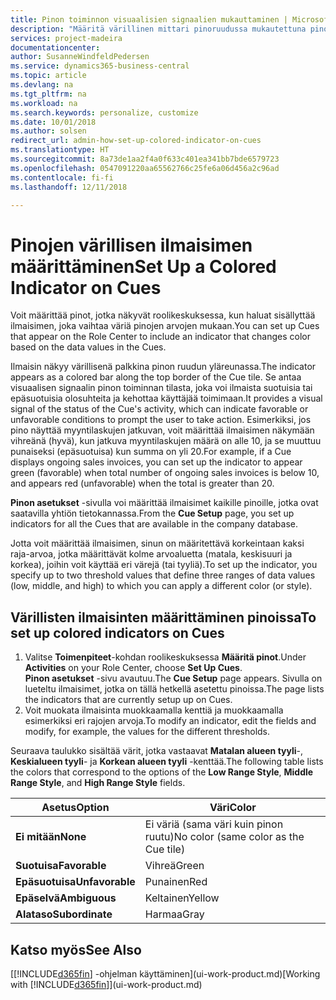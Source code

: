 ```yaml
---
title: Pinon toiminnon visuaalisien signaalien mukauttaminen | Microsoft Docs
description: "Määritä värillinen mittari pinoruudussa mukautettuna pinon toiminnon visuaalisena signaalina."
services: project-madeira
documentationcenter: 
author: SusanneWindfeldPedersen
ms.service: dynamics365-business-central
ms.topic: article
ms.devlang: na
ms.tgt_pltfrm: na
ms.workload: na
ms.search.keywords: personalize, customize
ms.date: 10/01/2018
ms.author: solsen
redirect_url: admin-how-set-up-colored-indicator-on-cues
ms.translationtype: HT
ms.sourcegitcommit: 8a73de1aa2f4a0f633c401ea341bb7bde6579723
ms.openlocfilehash: 0547091220aa65562766c25fe6a06d456a2c96ad
ms.contentlocale: fi-fi
ms.lasthandoff: 12/11/2018

---
```

# <a name="set-up-a-colored-indicator-on-cues"></a><span data-ttu-id="dd9c8-103">Pinojen värillisen ilmaisimen määrittäminen</span><span class="sxs-lookup"><span data-stu-id="dd9c8-103">Set Up a Colored Indicator on Cues</span></span>
<span data-ttu-id="dd9c8-104">Voit määrittää pinot, jotka näkyvät roolikeskuksessa, kun haluat sisällyttää ilmaisimen, joka vaihtaa väriä pinojen arvojen mukaan.</span><span class="sxs-lookup"><span data-stu-id="dd9c8-104">You can set up Cues that appear on the Role Center to include an indicator that changes color based on the data values in the Cues.</span></span>

<span data-ttu-id="dd9c8-105">Ilmaisin näkyy värillisenä palkkina pinon ruudun yläreunassa.</span><span class="sxs-lookup"><span data-stu-id="dd9c8-105">The indicator appears as a colored bar along the top border of the Cue tile.</span></span> <span data-ttu-id="dd9c8-106">Se antaa visuaalisen signaalin pinon toiminnan tilasta, joka voi ilmaista suotuisia tai epäsuotuisia olosuhteita ja kehottaa käyttäjää toimimaan.</span><span class="sxs-lookup"><span data-stu-id="dd9c8-106">It provides a visual signal of the status of the Cue's activity, which can indicate favorable or unfavorable conditions to prompt the user to take action.</span></span> <span data-ttu-id="dd9c8-107">Esimerkiksi, jos pino näyttää myyntilaskujen jatkuvan, voit määrittää ilmaisimen näkymään vihreänä (hyvä), kun jatkuva myyntilaskujen määrä on alle 10, ja se muuttuu punaiseksi (epäsuotuisa) kun summa on yli 20.</span><span class="sxs-lookup"><span data-stu-id="dd9c8-107">For example, if a Cue displays ongoing sales invoices, you can set up the indicator to appear green (favorable) when total number of ongoing sales invoices is below 10, and appears red (unfavorable) when the total is greater than 20.</span></span>

<span data-ttu-id="dd9c8-108">**Pinon asetukset** -sivulla voi määrittää ilmaisimet kaikille pinoille, jotka ovat saatavilla yhtiön tietokannassa.</span><span class="sxs-lookup"><span data-stu-id="dd9c8-108">From the **Cue Setup** page, you set up indicators for all the Cues that are available in the company database.</span></span>

<span data-ttu-id="dd9c8-109">Jotta voit määrittää ilmaisimen, sinun on määritettävä korkeintaan kaksi raja-arvoa, jotka määrittävät kolme arvoaluetta (matala, keskisuuri ja korkea), joihin voit käyttää eri värejä (tai tyyliä).</span><span class="sxs-lookup"><span data-stu-id="dd9c8-109">To set up the indicator, you specify up to two threshold values that define three ranges of data values (low, middle, and high) to which you can apply a different color (or style).</span></span>

## <a name="to-set-up-colored-indicators-on-cues"></a><span data-ttu-id="dd9c8-110">Värillisten ilmaisinten määrittäminen pinoissa</span><span class="sxs-lookup"><span data-stu-id="dd9c8-110">To set up colored indicators on Cues</span></span>
1. <span data-ttu-id="dd9c8-111">Valitse **Toimenpiteet**-kohdan roolikeskuksessa **Määritä pinot**.</span><span class="sxs-lookup"><span data-stu-id="dd9c8-111">Under **Activities** on your Role Center, choose **Set Up Cues**.</span></span>  
   <span data-ttu-id="dd9c8-112">**Pinon asetukset** -sivu avautuu.</span><span class="sxs-lookup"><span data-stu-id="dd9c8-112">The **Cue Setup** page appears.</span></span> <span data-ttu-id="dd9c8-113">Sivulla on lueteltu ilmaisimet, jotka on tällä hetkellä asetettu pinoissa.</span><span class="sxs-lookup"><span data-stu-id="dd9c8-113">The page lists the indicators that are currently setup up on Cues.</span></span>
2. <span data-ttu-id="dd9c8-114">Voit muokata ilmaisinta muokkaamalla kenttiä ja muokkaamalla esimerkiksi eri rajojen arvoja.</span><span class="sxs-lookup"><span data-stu-id="dd9c8-114">To modify an indicator, edit the fields and modify, for example, the values for the different thresholds.</span></span>  

<span data-ttu-id="dd9c8-115">Seuraava taulukko sisältää värit, jotka vastaavat **Matalan alueen tyyli**-, **Keskialueen tyyli**- ja **Korkean alueen tyyli** -kenttää.</span><span class="sxs-lookup"><span data-stu-id="dd9c8-115">The following table lists the colors that correspond to the options of the **Low Range Style**, **Middle Range Style**, and **High Range Style** fields.</span></span>

| <span data-ttu-id="dd9c8-116">Asetus</span><span class="sxs-lookup"><span data-stu-id="dd9c8-116">Option</span></span> | <span data-ttu-id="dd9c8-117">Väri</span><span class="sxs-lookup"><span data-stu-id="dd9c8-117">Color</span></span> |
| --- | --- |
| <span data-ttu-id="dd9c8-118">**Ei mitään**</span><span class="sxs-lookup"><span data-stu-id="dd9c8-118">**None**</span></span> |<span data-ttu-id="dd9c8-119">Ei väriä (sama väri kuin pinon ruutu)</span><span class="sxs-lookup"><span data-stu-id="dd9c8-119">No color (same color as the Cue tile)</span></span>|
| <span data-ttu-id="dd9c8-120">**Suotuisa**</span><span class="sxs-lookup"><span data-stu-id="dd9c8-120">**Favorable**</span></span> |<span data-ttu-id="dd9c8-121">Vihreä</span><span class="sxs-lookup"><span data-stu-id="dd9c8-121">Green</span></span> |
| <span data-ttu-id="dd9c8-122">**Epäsuotuisa**</span><span class="sxs-lookup"><span data-stu-id="dd9c8-122">**Unfavorable**</span></span> |<span data-ttu-id="dd9c8-123">Punainen</span><span class="sxs-lookup"><span data-stu-id="dd9c8-123">Red</span></span> |
| <span data-ttu-id="dd9c8-124">**Epäselvä**</span><span class="sxs-lookup"><span data-stu-id="dd9c8-124">**Ambiguous**</span></span> |<span data-ttu-id="dd9c8-125">Keltainen</span><span class="sxs-lookup"><span data-stu-id="dd9c8-125">Yellow</span></span> |
| <span data-ttu-id="dd9c8-126">**Alataso**</span><span class="sxs-lookup"><span data-stu-id="dd9c8-126">**Subordinate**</span></span> |<span data-ttu-id="dd9c8-127">Harmaa</span><span class="sxs-lookup"><span data-stu-id="dd9c8-127">Gray</span></span> |

## <a name="see-also"></a><span data-ttu-id="dd9c8-128">Katso myös</span><span class="sxs-lookup"><span data-stu-id="dd9c8-128">See Also</span></span>
<span data-ttu-id="dd9c8-129">[[!INCLUDE[d365fin](includes/d365fin_md.md)] -ohjelman käyttäminen](ui-work-product.md)</span><span class="sxs-lookup"><span data-stu-id="dd9c8-129">[Working with [!INCLUDE[d365fin](includes/d365fin_md.md)]](ui-work-product.md)</span></span>

